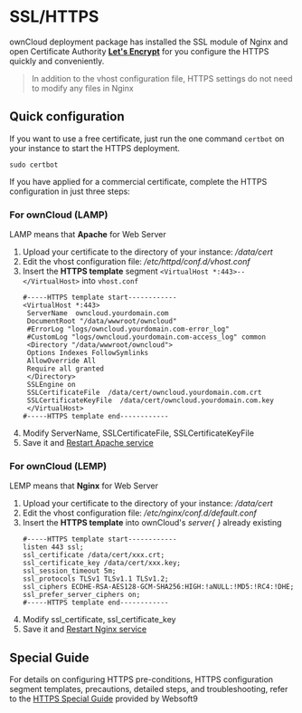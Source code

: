 # SSL/HTTPS

ownCloud deployment package has installed the SSL module of Nginx and open Certificate Authority **[Let's Encrypt](https://letsencrypt.org/)** for you configure the HTTPS quickly and conveniently.

> In addition to the vhost configuration file, HTTPS settings do not need to modify any files in Nginx

## Quick configuration

If you want to use a free certificate, just run the one command `certbot` on your instance to start the HTTPS deployment.
```
sudo certbot
```

If you have applied for a commercial certificate, complete the HTTPS configuration in just three steps:
### For ownCloud (LAMP)

LAMP means that **Apache** for Web Server

1. Upload your certificate to the directory of your instance: */data/cert* 
2. Edit the vhost configuration file: */etc/httpd/conf.d/vhost.conf* 
3. Insert the **HTTPS template**  segment `<VirtualHost *:443>--</VirtualHost>` into `vhost.conf`
   ``` text
   #-----HTTPS template start------------
   <VirtualHost *:443>
    ServerName  owncloud.yourdomain.com
    DocumentRoot "/data/wwwroot/owncloud"
    #ErrorLog "logs/owncloud.yourdomain.com-error_log"
    #CustomLog "logs/owncloud.yourdomain.com-access_log" common
    <Directory "/data/wwwroot/owncloud">
    Options Indexes FollowSymlinks
    AllowOverride All
    Require all granted
    </Directory>
    SSLEngine on
    SSLCertificateFile  /data/cert/owncloud.yourdomain.com.crt
    SSLCertificateKeyFile  /data/cert/owncloud.yourdomain.com.key
    </VirtualHost>
   #-----HTTPS template end------------
   ```
4. Modify ServerName, SSLCertificateFile, SSLCertificateKeyFile
5. Save it and [Restart Apache service](/admin-services.md#apache)

### For ownCloud (LEMP)

LEMP means that **Nginx** for Web Server

1. Upload your certificate to the directory of your instance: */data/cert* 
2. Edit the vhost configuration file: */etc/nginx/conf.d/default.conf* 
3. Insert the **HTTPS template** into ownCloud's *server{ }* already existing
   ``` text
   #-----HTTPS template start------------
   listen 443 ssl; 
   ssl_certificate /data/cert/xxx.crt;
   ssl_certificate_key /data/cert/xxx.key;
   ssl_session_timeout 5m;
   ssl_protocols TLSv1 TLSv1.1 TLSv1.2;
   ssl_ciphers ECDHE-RSA-AES128-GCM-SHA256:HIGH:!aNULL:!MD5:!RC4:!DHE;
   ssl_prefer_server_ciphers on;
   #-----HTTPS template end------------
   ```
4. Modify ssl_certificate, ssl_certificate_key
5. Save it and [Restart Nginx service](/admin-services.md#nginx)

## Special Guide

For details on configuring HTTPS pre-conditions, HTTPS configuration segment templates, precautions, detailed steps, and troubleshooting, refer to the [HTTPS Special Guide](https://support.websoft9.com/docs/faq/tech-https.html#nginx) provided by Websoft9 